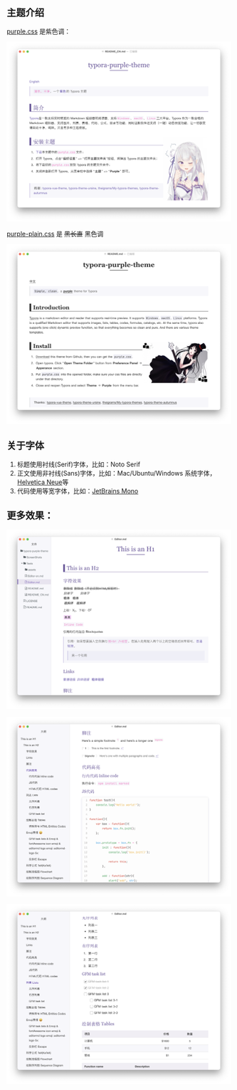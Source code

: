 ## 主题介绍

[purple.css](purple.css) 是紫色调：

![purple.css](./ScreenShots/1.png)

[purple-plain.css](purple-plain.css) 是 ~~黑长直~~ 黑色调

![purple-plain.css](./ScreenShots/2.png)

## 关于字体

1. 标题使用衬线(Serif)字体，比如：Noto Serif
2. 正文使用非衬线(Sans)字体，比如：Mac/Ubuntu/Windows 系统字体，[Helvetica Neue](https://freefontsdownload.net/free-helveticaneue-font-74318.htm)等
3. 代码使用等宽字体，比如：[JetBrains Mono](https://www.jetbrains.com/lp/mono/)

## 更多效果：

![3](./ScreenShots/3.png)

![4](./ScreenShots/4.png)

![5](./ScreenShots/5.png)

